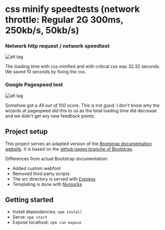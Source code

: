 # css minify speedtests (network throttle: Regular 2G 300ms, 250kb/s, 50kb/s)

### Network http request / network speedtest

![alt tag](https://raw.githubusercontent.com/zishrodrigues/performance-matters/feature/css/screenshots/bootstrap-network-css.jpg)

The loading time with css minified and with critical css was 32.32 seconds. We saved 10 seconds by fixing the css.

### Google Pagespeed test

![alt tag](https://raw.githubusercontent.com/zishrodrigues/performance-matters/feature/css/screenshots/bootstrap-pagespeed-css.jpg)

Somehow got a *49 out of 100* score. This is not good. I don't know why the wizards at pagespeed did this to us as the total loading time did decrease and we didn't get any new feedback points.

## Project setup

This project serves an adapted version of the [Bootstrap documentation website](http://getbootstrap.com/). It is based on the [github pages branche of Bootstrap](https://github.com/twbs/bootstrap/tree/gh-pages).

Differences from actual Bootstrap documentation:

- Added custom webfont
- Removed third party scripts
- The src directory is served with [Express](https://expressjs.com/).
- Templating is done with [Nunjucks](https://mozilla.github.io/nunjucks/)

## Getting started

- Install dependencies: `npm install`
- Serve: `npm start`
- Expose localhost: `npm run expose`
